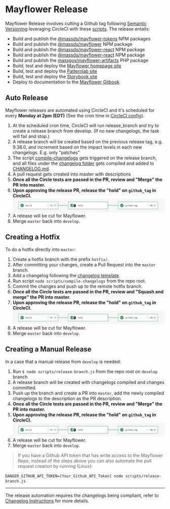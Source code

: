 # Mayflower Release

Mayflower Release involves cutting a Github tag following [Semantic Versioning](./versioning.md) leveraging CircleCI with these [scripts](/scripts). The release entails:

- Build and publish the [@massds/mayflower-tokens](https://www.npmjs.com/package/@massds/mayflower-tokens) NPM packages
- Build and publish the [@massds/mayflower](https://www.npmjs.com/package/@massds/mayflower) NPM package
- Build and publish the [@massds/mayflower-react](https://www.npmjs.com/package/@massds/mayflower-react) NPM package
- Build and publish the [@massds/mayflower-react](https://www.npmjs.com/package/@massds/mayflower-react) NPM package
- Build and publish the [massgov/mayflower-artifacts](https://packagist.org/packages/massgov/mayflower-artifacts) PHP package
- Build, test and deploy the [Mayflower homepage site](https://mayflower.digital.mass.gov/)
- Build, test and deploy the [Patternlab site](https://mayflower.digital.mass.gov/patternlab)
- Build, test and deploy the [Storybook site](https://mayflower.digital.mass.gov/react)
- Deploy to documentation to the [Mayflower Gitbook](https://mayflower.digital.mass.gov/docs)


## Auto Release
Mayflower releases are automated using CircleCI and it's scheduled for every **Monday at 2pm (EDT)** (See the cron time in [CircleCI config](/.circleci/config.yml)).

1. At the scheduled cron time, CircleCI will run release_branch and try to create a release branch from develop. (If no new changelogs, the task will fail and stop.)
1. A release branch will be created based on the previous release tag, e.g. 9.38.0, and increment based on the impact levels in each new changelogs. E.g. only "patches"
1. The script [compile-changelogs](/scripts/compile-changelogs.js) gets triggered on the release branch, and all files under the [changelog folder](../../changelogs) gets compiled and added to [CHANGELOG.md](../../CHANGELOG.md).
1. A pull request gets created into master with descriptions
1. **Once all the Circle tests are passed in the PR, review and "Merge" the PR into master.**
1. **Upon approving the release PR, release the "hold" on `github_tag` in CircleCI.**
![approve tag release hold](../.gitbook/assets/release-auto.png)
1. A release will be cut for Mayflower.
1. Merge `master` back into `develop`.

## Creating a Hotfix
To do a hotfix directly into `master`:
1. Create a hotfix branch with the prefix `hotfix/`.
1. After committing your changes, create a Pull Request into the `master` branch.
1. Add a changelog following the [changelog template](/changelogs/template.yml).
1. Run script `node scripts/compile-changelogs` from the repo root.
1. Commit the changes and push up to the remote hotfix branch.
1. **Once all the Circle tests are passed in the PR, review and "Squash and merge" the PR into master.**
1. **Upon approving the release PR, release the "hold" on `github_tag` in CircleCI.**
![approve tag release hold](../.gitbook/assets/release-auto.png)
1. A release will be cut for Mayflower.
1. Merge `master` back into `develop`.

## Creating a Manual Release

In a case that a manual release from `develop` is needed:
1. Run `$ node scripts/release-branch.js` from the repo root on `develop` branch
1. A release branch will be created with changelogs compiled and changes committed.
1. Push up the branch and create a PR into `master`, add the newly compiled changelogs to the description as the PR description.
1. **Once all the Circle tests are passed in the PR, review and "Merge" the PR into master.**
1. **Upon approving the release PR, release the "hold" on `github_tag` in CircleCI.**
![approve tag release hold](../.gitbook/assets/release-auto.png)
1. A release will be cut for Mayflower.
1. Merge `master` back into `develop`.

>If you have a Github API token that has write access to the Mayflower Repo, instead of the steps above you can also automate the pull request creation by running (Linux):
```
DANGER_GITHUB_API_TOKEN=[Your_Github_API_Token] node scripts/release-branch.js
```

---
The release automation requires the changelogs being compliant, refer to [Changelog Instructions](./changelog-instructions.md) for more details.
